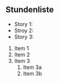 ## Stundenliste
* Story 1:
* Stroy 2:
* Story 3:

1. Item 1
1. Item 2
1. Item 3
   1. Item 3a
   1. Item 3b

